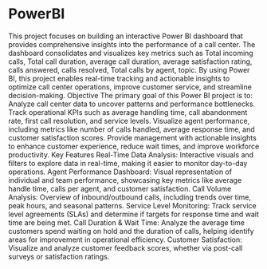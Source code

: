 # PowerBI
This project focuses on building an interactive Power BI dashboard that provides comprehensive insights into the performance of a call center. The dashboard consolidates and visualizes key metrics such as Total incoming calls, Total call duration, average call duration, average satisfaction rating, calls answered, calls resolved, Total calls by agent, topic. By using Power BI, this project enables real-time tracking and actionable insights to optimize call center operations, improve customer service, and streamline decision-making.
Objective
The primary goal of this Power BI project is to:
Analyze call center data to uncover patterns and performance bottlenecks.
Track operational KPIs such as average handling time, call abandonment rate, first call resolution, and service levels.
Visualize agent performance, including metrics like number of calls handled, average response time, and customer satisfaction scores.
Provide management with actionable insights to enhance customer experience, reduce wait times, and improve workforce productivity.
Key Features
Real-Time Data Analysis: Interactive visuals and filters to explore data in real-time, making it easier to monitor day-to-day operations.
Agent Performance Dashboard: Visual representation of individual and team performance, showcasing key metrics like average handle time, calls per agent, and customer satisfaction.
Call Volume Analysis: Overview of inbound/outbound calls, including trends over time, peak hours, and seasonal patterns.
Service Level Monitoring: Track service level agreements (SLAs) and determine if targets for response time and wait time are being met.
Call Duration & Wait Time: Analyze the average time customers spend waiting on hold and the duration of calls, helping identify areas for improvement in operational efficiency.
Customer Satisfaction: Visualize and analyze customer feedback scores, whether via post-call surveys or satisfaction ratings.

